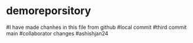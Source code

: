 # demoreporsitory
#I have made chanhes in this file from github
#local commit
#third commit main
#collaborator changes
#ashishjan24
